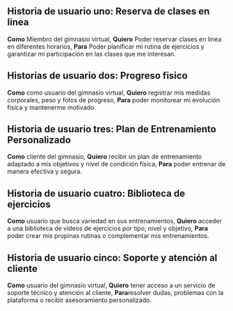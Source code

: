 ## Historia de usuario uno: Reserva de clases en linea
**Como** Miembro del gimnasio virtual, **Quiero** Poder reservar clases en linea en diferentes horarios, **Para** Poder planificar mi rutina de ejercicios y garantizar mi participación en las clases que me interesan.

## Historias de usuario dos: Progreso fisico
**Como** como usuario del gimnasio virtual, **Quiero** registrar mis medidas corporales, peso y fotos de progreso, **Para** poder monitorear mi evolución física y mantenerme motivado.

## Historia de usuario tres: Plan de Entrenamiento Personalizado 
**Como** cliente del gimnasio, **Quiero** recibir un plan de entrenamiento adaptado a mis objetivos y nivel de condición física, **Para** poder entrenar de manera efectiva y segura.

## Historia de usuario cuatro: Biblioteca de ejercicios 
**Como** usuario que busca variedad en sus entrenamientos, **Quiero** acceder a una biblioteca de videos de ejercicios por tipo, nivel y objetivo, **Para** poder crear mis propinas rutinas o complementar mis entrenamientos.

## Historia de usuario cinco: Soporte y atención al cliente 
**Como** usuario del gimnasio virtual, **Quiero** tener acceso a un servicio de soporte técnico y atención al cliente, **Para**resolver dudas, problemas con la plataforma o recibir asesoramiento personalizado.



